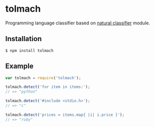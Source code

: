 # tolmach

  Programming language classifier based on [natural classifier](https://github.com/NaturalNode/natural) module.

## Installation

    $ npm install tolmach

## Example

```js
var tolmach = require('tolmach');

tolmach.detect('for item in items:');
// => "python"

tolmach.detect('#include <stdio.h>');
// => "c"

tolmach.detect('prices = items.map{ |i| i.price }');
// => "ruby"
```
